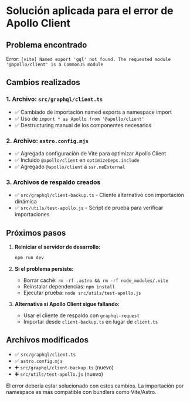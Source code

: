 # Solución aplicada para el error de Apollo Client

## Problema encontrado
Error: `[vite] Named export 'gql' not found. The requested module '@apollo/client' is a CommonJS module`

## Cambios realizados

### 1. Archivo: `src/graphql/client.ts`
- ✅ Cambiado de importación named exports a namespace import
- ✅ Uso de `import * as Apollo from '@apollo/client'`
- ✅ Destructuring manual de los componentes necesarios

### 2. Archivo: `astro.config.mjs`
- ✅ Agregada configuración de Vite para optimizar Apollo Client
- ✅ Incluido `@apollo/client` en `optimizeDeps.include`
- ✅ Agregado `@apollo/client` a `ssr.noExternal`

### 3. Archivos de respaldo creados
- ✅ `src/graphql/client-backup.ts` - Cliente alternativo con importación dinámica
- ✅ `src/utils/test-apollo.js` - Script de prueba para verificar importaciones

## Próximos pasos

1. **Reiniciar el servidor de desarrollo:**
   ```bash
   npm run dev
   ```

2. **Si el problema persiste:**
   - Borrar caché: `rm -rf .astro && rm -rf node_modules/.vite`
   - Reinstalar dependencias: `npm install`
   - Ejecutar prueba: `node src/utils/test-apollo.js`

3. **Alternativa si Apollo Client sigue fallando:**
   - Usar el cliente de respaldo con `graphql-request`
   - Importar desde `client-backup.ts` en lugar de `client.ts`

## Archivos modificados
- ✅ `src/graphql/client.ts`
- ✅ `astro.config.mjs`
- ➕ `src/graphql/client-backup.ts` (nuevo)
- ➕ `src/utils/test-apollo.js` (nuevo)

El error debería estar solucionado con estos cambios. La importación por namespace es más compatible con bundlers como Vite/Astro.
